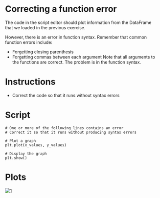 # Correcting a function error
The code in the script editor should plot information from the DataFrame that we loaded in the previous exercise.

However, there is an error in function syntax. Remember that common function errors include:

- Forgetting closing parenthesis
- Forgetting commas between each argument
Note that all arguments to the functions are correct. The problem is in the function syntax.

# Instructions

- Correct the code so that it runs without syntax errors

# Script
```
# One or more of the following lines contains an error
# Correct it so that it runs without producing syntax errors

# Plot a graph
plt.plot(x_values, y_values)

# Display the graph
plt.show()
```
# Plots

[![1](https://user-images.githubusercontent.com/24316133/96454153-311f5300-1267-11eb-8a78-e9fbd11660a1.png)](url)
